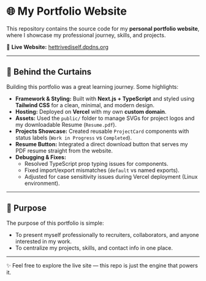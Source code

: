 # 🌐 My Portfolio Website  

This repository contains the source code for my **personal portfolio website**, where I showcase my professional journey, skills, and projects.  

🔗 **Live Website:** [hettrivediself.dpdns.org](http://hettrivediself.dpdns.org)  

---

## 🚀 Behind the Curtains  

Building this portfolio was a great learning journey. Some highlights:  

- **Framework & Styling:** Built with **Next.js + TypeScript** and styled using **Tailwind CSS** for a clean, minimal, and modern design.  
- **Hosting:** Deployed on **Vercel** with my own **custom domain**.  
- **Assets:** Used the `public/` folder to manage SVGs for project logos and my downloadable Resume (`Resume.pdf`).  
- **Projects Showcase:** Created reusable `ProjectCard` components with status labels (`Work in Progress` vs `Completed`).  
- **Resume Button:** Integrated a direct download button that serves my PDF resume straight from the website.  
- **Debugging & Fixes:**  
  - Resolved TypeScript prop typing issues for components.  
  - Fixed import/export mismatches (`default` vs named exports).  
  - Adjusted for case sensitivity issues during Vercel deployment (Linux environment).  

---

## 📌 Purpose  

The purpose of this portfolio is simple:  
- To present myself professionally to recruiters, collaborators, and anyone interested in my work.  
- To centralize my projects, skills, and contact info in one place.  

---

✨ Feel free to explore the live site — this repo is just the engine that powers it.  
